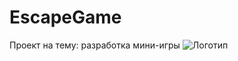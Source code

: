 # EscapeGame
Проект на тему: разработка мини-игры
![Логотип](https://github.com/Arlecchino77/EscapeGame/blob/main/image.png")
